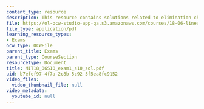 ```yaml
---
content_type: resource
description: This resource contains solutions related to elimination changes.
file: https://ol-ocw-studio-app-qa.s3.amazonaws.com/courses/18-06-linear-algebra-spring-2010/b7efef974f7a2c8b5c925f5ea8fc9152_MIT18_06S10_exam1_s10_sol.pdf
file_type: application/pdf
learning_resource_types:
- Exams
ocw_type: OCWFile
parent_title: Exams
parent_type: CourseSection
resourcetype: Document
title: MIT18_06S10_exam1_s10_sol.pdf
uid: b7efef97-4f7a-2c8b-5c92-5f5ea8fc9152
video_files:
  video_thumbnail_file: null
video_metadata:
  youtube_id: null
---
```


